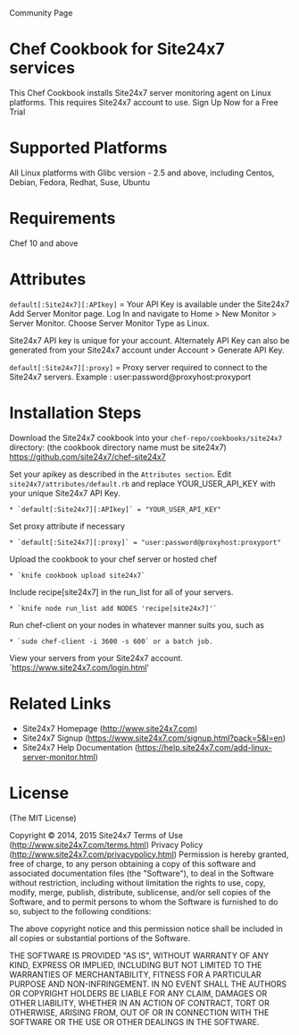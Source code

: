 Community Page

Chef Cookbook for Site24x7 services
===========

This Chef Cookbook installs Site24x7 server monitoring agent on Linux platforms. This 
requires Site24x7 account to use. Sign Up Now for a Free Trial  


Supported Platforms 
============

All Linux platforms with Glibc version - 2.5 and above,  including Centos, Debian, Fedora, 
Redhat, Suse, Ubuntu


Requirements
============

Chef 10 and above


Attributes
==========

`default[:Site24x7][:APIkey]` = Your API Key is available under the Site24x7 Add Server 
Monitor page. Log In and navigate to Home > New Monitor > Server Monitor. Choose 
Server Monitor Type as Linux. 

Site24x7 API key is unique for your account. Alternately API Key can also be generated from 
your Site24x7 account under Account > Generate API Key.  

`default[:Site24x7][:proxy]` = Proxy server required to connect to the Site24x7 servers. Example 
: user:password@proxyhost:proxyport 


Installation Steps
==========
 Download the Site24x7 cookbook into your `chef-repo/cookbooks/site24x7` directory: (the cookbook directory name must be site24x7)
https://github.com/site24x7/chef-site24x7 

 Set your apikey as described in the `Attributes section`. Edit `site24x7/attributes/default.rb` and replace  YOUR_USER_API_KEY with your unique Site24x7 API Key. 

	* `default[:Site24x7][:APIkey]` = "YOUR_USER_API_KEY"

 Set proxy attribute if necessary

	* `default[:Site24x7][:proxy]` = "user:password@proxyhost:proxyport"

 Upload the cookbook to your chef server or hosted chef

	* `knife cookbook upload site24x7`

 Include recipe[site24x7] in the run_list for all of your servers.

	* `knife node run_list add NODES 'recipe[site24x7]'`


 Run chef-client on your nodes in whatever manner suits you, such as

	* `sudo chef-client -i 3600 -s 600` or a batch job.

 View your servers from your Site24x7 account. `https://www.site24x7.com/login.html'


Related Links
=====
* Site24x7 Homepage (http://www.site24x7.com)
* Site24x7 Signup (https://www.site24x7.com/signup.html?pack=5&l=en)
* Site24x7 Help Documentation (https://help.site24x7.com/add-linux-server-monitor.html)


License
=======

(The MIT License)

Copyright © 2014, 2015 Site24x7
Terms of Use (http://www.site24x7.com/terms.html)
Privacy Policy (http://www.site24x7.com/privacypolicy.html)
Permission is hereby granted, free of charge, to any person obtaining a
copy of this software and associated documentation files (the "Software"),
to deal in the Software without restriction, including without
limitation the rights to use, copy, modify, merge, publish, distribute,
sublicense, and/or sell copies of the Software, and to permit persons
to whom the Software is furnished to do so, subject to the following conditions:

The above copyright notice and this permission notice shall be included
in all copies or substantial portions of the Software.

THE SOFTWARE IS PROVIDED "AS IS", WITHOUT WARRANTY OF ANY KIND, EXPRESS
OR IMPLIED, INCLUDING BUT NOT LIMITED TO THE WARRANTIES OF MERCHANTABILITY,
FITNESS FOR A PARTICULAR PURPOSE AND NON-INFRINGEMENT. IN NO EVENT SHALL
THE AUTHORS OR COPYRIGHT HOLDERS BE LIABLE FOR ANY CLAIM, DAMAGES OR
OTHER LIABILITY, WHETHER IN AN ACTION OF CONTRACT, TORT OR OTHERWISE,
ARISING FROM, OUT OF OR IN CONNECTION WITH THE SOFTWARE OR THE USE OR
OTHER DEALINGS IN THE SOFTWARE.



